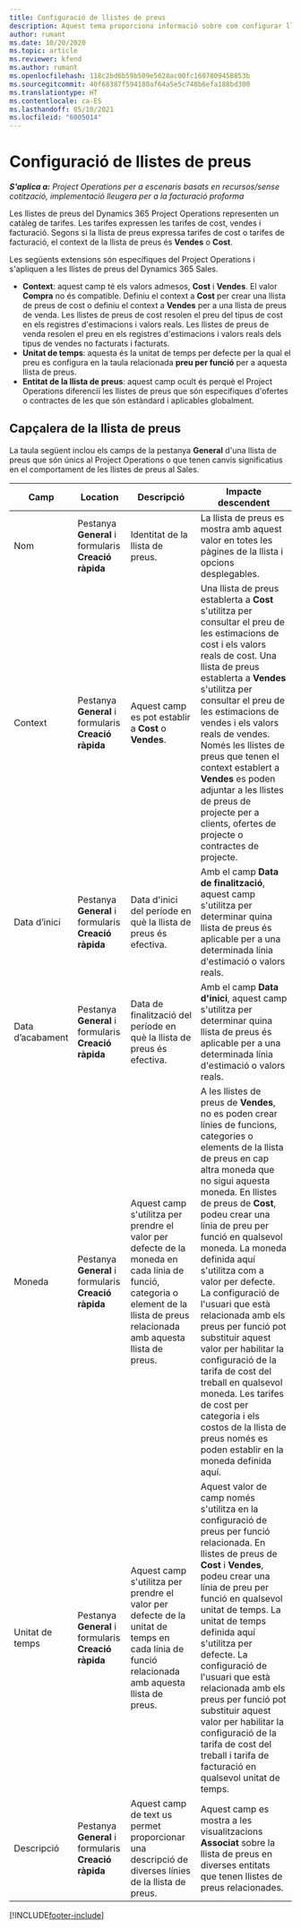 ```yaml
---
title: Configuració de llistes de preus
description: Aquest tema proporciona informació sobre com configurar llistes de preus de cost i venda.
author: rumant
ms.date: 10/20/2020
ms.topic: article
ms.reviewer: kfend
ms.author: rumant
ms.openlocfilehash: 118c2bd6b59b509e5628ac00fc1607809458853b
ms.sourcegitcommit: 40f68387f594180af64a5e5c748b6efa188bd300
ms.translationtype: HT
ms.contentlocale: ca-ES
ms.lasthandoff: 05/10/2021
ms.locfileid: "6005014"
---
```

# <a name="set-up-price-lists"></a>Configuració de llistes de preus

_**S'aplica a:** Project Operations per a escenaris basats en recursos/sense cotització, implementació lleugera per a la facturació proforma_

Les llistes de preus del Dynamics 365 Project Operations representen un catàleg de tarifes. Les tarifes expressen les tarifes de cost, vendes i facturació. Segons si la llista de preus expressa tarifes de cost o tarifes de facturació, el context de la llista de preus és **Vendes** o **Cost**.

Les següents extensions són específiques del Project Operations i s'apliquen a les llistes de preus del Dynamics 365 Sales.

- **Context**: aquest camp té els valors admesos, **Cost** i **Vendes**. El valor **Compra** no és compatible. Definiu el context a **Cost** per crear una llista de preus de cost o definiu el context a **Vendes** per a una llista de preus de venda. Les llistes de preus de cost resolen el preu del tipus de cost en els registres d'estimacions i valors reals. Les llistes de preus de venda resolen el preu en els registres d'estimacions i valors reals dels tipus de vendes no facturats i facturats.
- **Unitat de temps**: aquesta és la unitat de temps per defecte per la qual el preu es configura en la taula relacionada **preu per funció** per a aquesta llista de preus.
- **Entitat de la llista de preus**: aquest camp ocult és perquè el Project Operations diferenciï les llistes de preus que són específiques d'ofertes o contractes de les que són estàndard i aplicables globalment.

## <a name="price-list-header"></a>Capçalera de la llista de preus

La taula següent inclou els camps de la pestanya **General** d'una llista de preus que són únics al Project Operations o que tenen canvis significatius en el comportament de les llistes de preus al Sales.

| Camp | Location | Descripció | Impacte descendent |
| --- | --- | --- | --- |
| Nom | Pestanya **General** i formularis **Creació ràpida** | Identitat de la llista de preus. | La llista de preus es mostra amb aquest valor en totes les pàgines de la llista i opcions desplegables.|
| Context | Pestanya **General** i formularis **Creació ràpida** | Aquest camp es pot establir a **Cost** o **Vendes**. | Una llista de preus establerta a **Cost** s'utilitza per consultar el preu de les estimacions de cost i els valors reals de cost. Una llista de preus establerta a **Vendes** s'utilitza per consultar el preu de les estimacions de vendes i els valors reals de vendes. Només les llistes de preus que tenen el context establert a **Vendes** es poden adjuntar a les llistes de preus de projecte per a clients, ofertes de projecte o contractes de projecte. |
| Data d’inici | Pestanya **General** i formularis **Creació ràpida** | Data d'inici del període en què la llista de preus és efectiva. | Amb el camp **Data de finalització**, aquest camp s'utilitza per determinar quina llista de preus és aplicable per a una determinada línia d'estimació o valors reals. |
| Data d’acabament | Pestanya **General** i formularis **Creació ràpida** | Data de finalització del període en què la llista de preus és efectiva. | Amb el camp **Data d'inici**, aquest camp s'utilitza per determinar quina llista de preus és aplicable per a una determinada línia d'estimació o valors reals. |
| Moneda | Pestanya **General** i formularis **Creació ràpida** | Aquest camp s'utilitza per prendre el valor per defecte de la moneda en cada línia de funció, categoria o element de la llista de preus relacionada amb aquesta llista de preus. | A les llistes de preus de **Vendes**, no es poden crear línies de funcions, categories o elements de la llista de preus en cap altra moneda que no sigui aquesta moneda. En llistes de preus de **Cost**, podeu crear una línia de preu per funció en qualsevol moneda. La moneda definida aquí s'utilitza com a valor per defecte. La configuració de l'usuari que està relacionada amb els preus per funció pot substituir aquest valor per habilitar la configuració de la tarifa de cost del treball en qualsevol moneda. Les tarifes de cost per categoria i els costos de la llista de preus només es poden establir en la moneda definida aquí. |
| Unitat de temps | Pestanya **General** i formularis **Creació ràpida** | Aquest camp s'utilitza per prendre el valor per defecte de la unitat de temps en cada línia de funció relacionada amb aquesta llista de preus. | Aquest valor de camp només s'utilitza en la configuració de preus per funció relacionada. En llistes de preus de **Cost** i **Vendes**, podeu crear una línia de preu per funció en qualsevol unitat de temps. La unitat de temps definida aquí s'utilitza per defecte. La configuració de l'usuari que està relacionada amb els preus per funció pot substituir aquest valor per habilitar la configuració de la tarifa de cost del treball i tarifa de facturació en qualsevol unitat de temps. |
| Descripció | Pestanya **General** i formularis **Creació ràpida** | Aquest camp de text us permet proporcionar una descripció de diverses línies de la llista de preus. | Aquest camp es mostra a les visualitzacions **Associat** sobre la llista de preus en diverses entitats que tenen llistes de preus relacionades. |


[!INCLUDE[footer-include](../includes/footer-banner.md)]